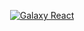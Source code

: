 <p align="center"><a href="#" target="_blank" rel="noopener noreferrer"><img src="https://i.ibb.co/FshgnpS/5675d946-20c0-4c45-aa64-a31753eb2c7e.png" alt="Galaxy React"></a></p>
